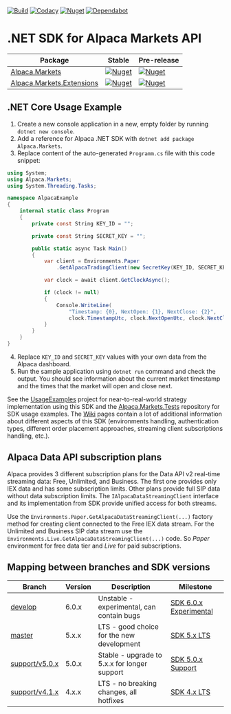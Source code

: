 [![Build](https://github.com/alpacahq/alpaca-trade-api-csharp/workflows/Build%20and%20Release/badge.svg?branch=master)](https://github.com/alpacahq/alpaca-trade-api-csharp/actions)
[![Codacy](https://img.shields.io/codacy/grade/7659cd4379964ef190a1088aa879350a?logo=codacy)](https://www.codacy.com/gh/OlegRa/Alpaca.Markets/dashboard?utm_source=github.com)
[![Nuget](https://img.shields.io/nuget/dt/Alpaca.Markets?logo=NuGet)](https://www.nuget.org/stats/packages/Alpaca.Markets?groupby=Version)
[![Dependabot](https://api.dependabot.com/badges/status?host=github&repo=alpacahq/alpaca-trade-api-csharp)](https://dependabot.com)

# .NET SDK for Alpaca Markets API

| Package | Stable | Pre-release |
| ------- | ------ | ----------- |
| [Alpaca.Markets](https://olegra.github.io/Alpaca.Markets/api/Alpaca.Markets.html) | [![Nuget](https://img.shields.io/nuget/v/Alpaca.Markets?logo=NuGet)](https://www.nuget.org/packages/Alpaca.Markets) | [![Nuget](https://img.shields.io/nuget/vpre/Alpaca.Markets?logo=NuGet)](https://www.nuget.org/packages/Alpaca.Markets/absoluteLatest) |
| [Alpaca.Markets.Extensions](https://olegra.github.io/Alpaca.Markets/api/Alpaca.Markets.Extensions.html) | [![Nuget](https://img.shields.io/nuget/v/Alpaca.Markets.Extensions?logo=NuGet)](https://www.nuget.org/packages/Alpaca.Markets.Extensions) | [![Nuget](https://img.shields.io/nuget/vpre/Alpaca.Markets.Extensions?logo=NuGet)](https://www.nuget.org/packages/Alpaca.Markets.Extensions/absoluteLatest) |

## .NET Core Usage Example

1.  Create a new console application in a new, empty folder by running `dotnet new console`.
2.  Add a reference for Alpaca .NET SDK with `dotnet add package Alpaca.Markets`.
3.  Replace content of the auto-generated `Programm.cs` file with this code snippet:
```cs
using System;
using Alpaca.Markets;
using System.Threading.Tasks;

namespace AlpacaExample
{
    internal static class Program
    {
        private const String KEY_ID = "";

        private const String SECRET_KEY = "";

        public static async Task Main()
        {
            var client = Environments.Paper
                .GetAlpacaTradingClient(new SecretKey(KEY_ID, SECRET_KEY));

            var clock = await client.GetClockAsync();

            if (clock != null)
            {
                Console.WriteLine(
                    "Timestamp: {0}, NextOpen: {1}, NextClose: {2}",
                    clock.TimestampUtc, clock.NextOpenUtc, clock.NextCloseUtc);
            }
        }
    }
}
```
4.  Replace `KEY_ID` and `SECRET_KEY` values with your own data from the Alpaca dashboard.
5.  Run the sample application using `dotnet run` command and check the output. You should see information about the current market timestamp and the times that the market will open and close next.

See the [UsageExamples](../../tree/develop/UsageExamples) project for near-to-real-world strategy implementation using this SDK and the [Alpaca.Markets.Tests](https://github.com/OlegRa/Alpaca.Markets.Tests) repository for SDK usage examples. The [Wiki](https://github.com/alpacahq/alpaca-trade-api-csharp/wiki) pages contain a lot of additional information about different aspects of this SDK (environments handling, authentication types, different order placement approaches, streaming client subscriptions handling, etc.).

## Alpaca Data API subscription plans

Alpaca provides 3 different subscription plans for the Data API v2 real-time streaming data: Free, Unlimited, and Business. The first one provides only IEX data and has some subscription limits. Other plans provide full SIP data without data subscription limits. The `IAlpacaDataStreamingClient` interface and its implementation from SDK provide unified access for both streams.

Use the `Environments.Paper.GetAlpacaDataStreamingClient(...)` factory method for creating client connected to the Free IEX data stream. For the Unlimited and Business SIP data stream use the `Environments.Live.GetAlpacaDataStreamingClient(...)` code. So _Paper_ environment for free data tier and _Live_ for paid subscriptions.

## Mapping between branches and SDK versions

| Branch                                       | Version | Description                                  | Milestone                |
| -------------------------------------------- | ------- | -------------------------------------------- |--------------------------|
| [develop](../../tree/develop)                | 6.0.x   | Unstable - experimental, can contain bugs    | [SDK 6.0.x Experimental](https://github.com/alpacahq/alpaca-trade-api-csharp/milestone/16) |
| [master](../../tree/master)                  | 5.x.x   | LTS - good choice for the new development    | [SDK 5.x LTS](https://github.com/alpacahq/alpaca-trade-api-csharp/milestone/14) |
| [support/v5.0.x](../../tree/support/v5.0.x)  | 5.0.x   | Stable - upgrade to 5.x.x for longer support | [SDK 5.0.x Support](https://github.com/alpacahq/alpaca-trade-api-csharp/milestone/12) |
| [support/v4.1.x](../../tree/support/v4.1.x)  | 4.x.x   | LTS - no breaking changes, all hotfixes      | [SDK 4.x LTS](https://github.com/alpacahq/alpaca-trade-api-csharp/milestone/13) |
